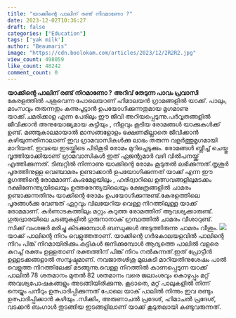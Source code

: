 ```yaml
---
title: "യാക്കിന്റെ പാലിന് രണ്ട് നിറമാണോ ?"
date: 2023-12-02T10:36:27
draft: false
categories: ["Education"]
tags: ['yak milk']
author: "Beaumaris"
image: "https://cdn.boolokam.com/articles/2023/12/2R2R2.jpg"
view_count: 498059
like_count: 48242
comment_count: 0
---
```


**യാക്കിന്റെ പാലിന് രണ്ട് നിറമാണോ ?** **അറിവ് തേടുന്ന പാവം പ്രവാസി** കേരളത്തിൽ പശുവെന്ന പോലെയാണ് ഹിമാലയൻ ഗ്രാമങ്ങളിൽ യാക്ക്. പാലും, മാംസവും തരുന്നതും കന്നുപൂട്ടാൻ ഉപയോഗിക്കുന്നതുമായ മൃഗമാണു യാക്ക്.ചമരിക്കാള എന്ന പേരിലും ഈ ജീവി അറിയപ്പെടുന്നു.പർവ്വതങ്ങളിൽ ജീവിക്കാൻ അനുയോജ്യമായ കട്ടിയും , നീളവും കൂടിയ രോമങ്ങൾ യാക്കുകൾക്ക് ഉണ്ട്. മഞ്ഞുകാലമായാൽ മാസങ്ങളോളം ഭക്ഷണമില്ലാതെ ജീവിക്കാൻ കഴിയുന്നതിനാലാണ് ഇവ ഗ്രാമവാസികൾക്കു ലാഭം തരുന്ന വളർത്തുമൃഗമായി മാറിയത്. ഇവയെ ഇടയ്ക്കിടെ പിടികൂടി രോമം മുറിച്ചെടുക്കും. രോമങ്ങൾ ബ്ലീച്ച് ചെയ്തു വൃ‌ത്തിയാക്കിയാണ് ഗ്രാമവാസികൾ ഇത് ഏജന്റുമാർ വഴി വിൽപനയ്ക്ക് എത്തിക്കുന്നത്. ടിബറ്റിൽ നിന്നാണു യാക്കിന്റെ രോമം കൂടുതൽ ലഭിക്കുന്നത്.തൃശൂർ പൂരത്തിനുള്ള വെഞ്ചാമരം ഉണ്ടാക്കാൻ ഉപയോഗിക്കുന്നത് യാക്ക് എന്ന ഈ മൃഗത്തിന്റെ രോമമാണ്.കുംഭമേളയിലും , ഹരിദ്വാറിലെ ഉത്സവങ്ങളിലുമടക്കം ദക്ഷിണേന്ത്യയിലെയും ഉത്തരേന്ത്യയിലെയും ക്ഷേത്രങ്ങളിൽ ചാമരം ഉണ്ടാക്കുന്നതിനും യാക്കിന്റെ രോമം ഉപയോഗിക്കുന്നുണ്ട്.കേരളത്തിലെ പൂരങ്ങൾക്കു വേണ്ടത് ഏറ്റവും വിലയേറിയ വെള്ള നിറത്തിലുള്ള യാക്ക് രോമമാണ്. കർണാടകത്തിലും മറ്റും കറുത്ത രോമത്തിന് ആവശ്യക്കാരുണ്ട്. ഗുരുദ്വാരയിലെ ചടങ്ങുകളിൽ ഗുരുനാനാക് ഗ്രന്ഥത്തിൽ ചാമരം വീശാറുണ്ട്. സിക്ക് വംശജർ മരിച്ചു കിടക്കുമ്പോൾ ബന്ധുക്കൾ അടുത്തിരുന്നു ചാമരം വീശും. ![](https://cdn.boolokam.com/articles/2023/12/fwwee.jpg)യാക്ക് പാലിന്റെ നിറം വെളുത്തതാണ്. യാക്കിന്റെ ഗർഭകാലയളവിൽ പാലിന്റെ നിറം പിങ്ക് നിറമായിരിക്കും.കുട്ടികൾ ജനിക്കുമ്പോൾ ആദ്യത്തെ പാലിൽ വളരെ കുറച്ച് രക്തം ഉള്ളതാണ് രക്തത്തിന് പിങ്ക് നിറം നൽകുന്നത്.ഇത് പ്രോട്ടീൻ ഉള്ളടക്കങ്ങളാൽ സമ്പുഷ്ടമാണ്. നവജാതശിശു മുലകുടി മാറിയതിനുശേഷം പാൽ വെളുത്ത നിറത്തിലേക്ക് മടങ്ങുന്നു.വെള്ള നിറത്തിൽ കാണപ്പെടുന്ന യാക്ക് പാലിൽ 78 ശതമാനം മുതൽ 82 ശതമാനം വരെ ജലാംശവും കൊഴുപ്പും മറ്റ് അവശ്യപോഷകങ്ങളും അടങ്ങിയിരിക്കുന്നു. കൂടാതെ, മറ്റ് പാലുകളിൽ നിന്ന് നെയ്യും പനീറും ഉത്പാദിപ്പിക്കുന്നത് പോലെ യാക് പാലിൽ നിന്നും ഇവ രണ്ടും ഉത്പാദിപ്പിക്കാൻ കഴിയും .സിക്കിം, അരുണാചൽ പ്രദേശ്, ഹിമാചൽ പ്രദേശ്, വടക്കൻ ബംഗാൾ തുടങ്ങിയ ഇടങ്ങളിലാണ് യാക്ക് കൂടുതലായി കണ്ടുവരുന്നത്.
